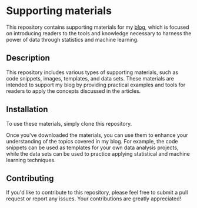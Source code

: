 # Supporting materials
This repository contains supporting materials for my [blog](https://deborahbarbedo.github.io/), which is focused on introducing readers to the tools and knowledge necessary to harness the power of data through statistics and machine learning.


## Description
This repository includes various types of supporting materials, such as code snippets, images, templates, and data sets. These materials are intended to support my blog by providing practical examples and tools for readers to apply the concepts discussed in the articles.

## Installation
To use these materials, simply clone this repository.

Once you've downloaded the materials, you can use them to enhance your understanding of the topics covered in my blog. For example, the code snippets can be used as templates for your own data analysis projects, while the data sets can be used to practice applying statistical and machine learning techniques.

## Contributing
If you'd like to contribute to this repository, please feel free to submit a pull request or report any issues. Your contributions are greatly appreciated!
